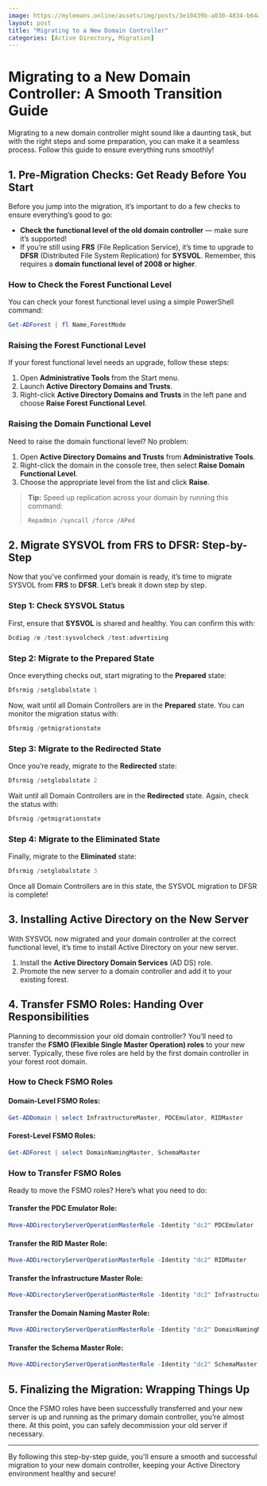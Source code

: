 ```yaml
---
image: https://mylemans.online/assets/img/posts/3e10439b-a030-4834-b64a-8c8f44db25ab.png
layout: post
title: "Migrating to a New Domain Controller"
categories: [Active Directory, Migration]
---
```


# Migrating to a New Domain Controller: A Smooth Transition Guide

Migrating to a new domain controller might sound like a daunting task, but with the right steps and some preparation, you can make it a seamless process. Follow this guide to ensure everything runs smoothly!

## 1. Pre-Migration Checks: Get Ready Before You Start

Before you jump into the migration, it’s important to do a few checks to ensure everything’s good to go:

- **Check the functional level of the old domain controller** — make sure it’s supported!
- If you’re still using **FRS** (File Replication Service), it’s time to upgrade to **DFSR** (Distributed File System Replication) for **SYSVOL**. Remember, this requires a **domain functional level of 2008 or higher**.

### How to Check the Forest Functional Level

You can check your forest functional level using a simple PowerShell command:

```powershell
Get-ADForest | fl Name,ForestMode
```

### Raising the Forest Functional Level

If your forest functional level needs an upgrade, follow these steps:

1. Open **Administrative Tools** from the Start menu.
2. Launch **Active Directory Domains and Trusts**.
3. Right-click **Active Directory Domains and Trusts** in the left pane and choose **Raise Forest Functional Level**.

### Raising the Domain Functional Level

Need to raise the domain functional level? No problem:

1. Open **Active Directory Domains and Trusts** from **Administrative Tools**.
2. Right-click the domain in the console tree, then select **Raise Domain Functional Level**.
3. Choose the appropriate level from the list and click **Raise**.

> **Tip:** Speed up replication across your domain by running this command:
> ```powershell
> Repadmin /syncall /force /APed
> ```

## 2. Migrate SYSVOL from FRS to DFSR: Step-by-Step

Now that you’ve confirmed your domain is ready, it’s time to migrate SYSVOL from **FRS** to **DFSR**. Let’s break it down step by step.

### Step 1: Check SYSVOL Status

First, ensure that **SYSVOL** is shared and healthy. You can confirm this with:

```powershell
Dcdiag /e /test:sysvolcheck /test:advertising
```

### Step 2: Migrate to the Prepared State

Once everything checks out, start migrating to the **Prepared** state:

```powershell
Dfsrmig /setglobalstate 1
```

Now, wait until all Domain Controllers are in the **Prepared** state. You can monitor the migration status with:

```powershell
Dfsrmig /getmigrationstate
```

### Step 3: Migrate to the Redirected State

Once you’re ready, migrate to the **Redirected** state:

```powershell
Dfsrmig /setglobalstate 2
```

Wait until all Domain Controllers are in the **Redirected** state. Again, check the status with:

```powershell
Dfsrmig /getmigrationstate
```

### Step 4: Migrate to the Eliminated State

Finally, migrate to the **Eliminated** state:

```powershell
Dfsrmig /setglobalstate 3
```

Once all Domain Controllers are in this state, the SYSVOL migration to DFSR is complete!

## 3. Installing Active Directory on the New Server

With SYSVOL now migrated and your domain controller at the correct functional level, it’s time to install Active Directory on your new server.

1. Install the **Active Directory Domain Services** (AD DS) role.
2. Promote the new server to a domain controller and add it to your existing forest.

## 4. Transfer FSMO Roles: Handing Over Responsibilities

Planning to decommission your old domain controller? You’ll need to transfer the **FSMO (Flexible Single Master Operation) roles** to your new server. Typically, these five roles are held by the first domain controller in your forest root domain.

### How to Check FSMO Roles

#### Domain-Level FSMO Roles:

```powershell
Get-ADDomain | select InfrastructureMaster, PDCEmulator, RIDMaster
```

#### Forest-Level FSMO Roles:

```powershell
Get-ADForest | select DomainNamingMaster, SchemaMaster
```

### How to Transfer FSMO Roles

Ready to move the FSMO roles? Here’s what you need to do:

#### Transfer the PDC Emulator Role:

```powershell
Move-ADDirectoryServerOperationMasterRole -Identity "dc2" PDCEmulator
```

#### Transfer the RID Master Role:

```powershell
Move-ADDirectoryServerOperationMasterRole -Identity "dc2" RIDMaster
```

#### Transfer the Infrastructure Master Role:

```powershell
Move-ADDirectoryServerOperationMasterRole -Identity "dc2" InfrastructureMaster
```

#### Transfer the Domain Naming Master Role:

```powershell
Move-ADDirectoryServerOperationMasterRole -Identity "dc2" DomainNamingMaster
```

#### Transfer the Schema Master Role:

```powershell
Move-ADDirectoryServerOperationMasterRole -Identity "dc2" SchemaMaster
```

## 5. Finalizing the Migration: Wrapping Things Up

Once the FSMO roles have been successfully transferred and your new server is up and running as the primary domain controller, you’re almost there. At this point, you can safely decommission your old server if necessary.

---

By following this step-by-step guide, you'll ensure a smooth and successful migration to your new domain controller, keeping your Active Directory environment healthy and secure!
